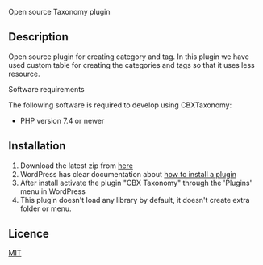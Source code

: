 Open source Taxonomy plugin

## Description
Open source plugin for creating category and tag. In this plugin we have used custom table for creating the categories and tags so that it uses less resource.

Software requirements

The following software is required to develop using CBXTaxonomy:

 * PHP version 7.4 or newer


## Installation

1. Download the latest zip from [here](https://github.com/codeboxrcodehub/cbxwptaxonomy/releases)
2. WordPress has clear documentation about [how to install a plugin](https://codex.wordpress.org/Managing_Plugins)
3. After install activate the plugin "CBX Taxonomy" through the 'Plugins' menu in WordPress
4. This plugin doesn't load any library by default, it doesn't create extra folder or menu.

## Licence

[MIT](https://github.com/codeboxrcodehub/cbxwptaxonomy/blob/master/LICENSE.txt)